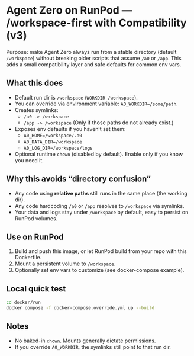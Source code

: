 # Agent Zero on RunPod — /workspace-first with Compatibility (v3)

Purpose: make Agent Zero always run from a stable directory (default `/workspace`) without
breaking older scripts that assume `/a0` or `/app`. This adds a small compatibility layer
and safe defaults for common env vars.

## What this does
- Default run dir is `/workspace` (`WORKDIR /workspace`).
- You can override via environment variable: `A0_WORKDIR=/some/path`.
- Creates symlinks:
  - `/a0 -> /workspace`
  - `/app -> /workspace`
  (Only if those paths do not already exist.)
- Exposes env defaults if you haven’t set them:
  - `A0_HOME=/workspace/.a0`
  - `A0_DATA_DIR=/workspace`
  - `A0_LOG_DIR=/workspace/logs`
- Optional runtime `chown` (disabled by default). Enable only if you know you need it.

## Why this avoids “directory confusion”
- Any code using **relative paths** still runs in the same place (the working dir).
- Any code hardcoding `/a0` or `/app` resolves to `/workspace` via symlinks.
- Your data and logs stay under `/workspace` by default, easy to persist on RunPod volumes.

## Use on RunPod
1. Build and push this image, or let RunPod build from your repo with this Dockerfile.
2. Mount a persistent volume to `/workspace`.
3. Optionally set env vars to customize (see docker-compose example).

## Local quick test
```bash
cd docker/run
docker compose -f docker-compose.override.yml up --build
```

## Notes
- No baked-in `chown`. Mounts generally dictate permissions.
- If you override `A0_WORKDIR`, the symlinks still point to that run dir.
